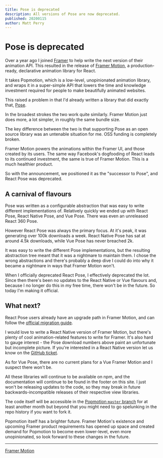 ```yaml
---
title: Pose is deprecated
description: All versions of Pose are now deprecated.
published: 20200115
author: Matt Perry
---
```


# Pose is deprecated

Over a year ago I joined [Framer](https://framer.com) to help write the next version of their animation API. This resulted in the release of [Framer Motion](https://framer.com/motion), a production-ready, declarative animation library for React.

It takes Popmotion, which is a low-level, unopinionated animation library, and wraps it in a super-simple API that lowers the time and knowledge investment required for people to make beautifully animated websites.

This raised a problem in that I'd already written a library that did exactly that, [Pose](/pose).

In the broadest strokes the two work quite similarly. Framer Motion just does more, a lot simpler, in roughly the same bundle size.

The key difference between the two is that supporting Pose as an open source library was an untenable situation for me. OSS funding is completely broken.

Framer Motion powers the animations within the Framer UI, and those created by its users. The same way Facebook's dogfooding of React leads to its continued investment, the same is true of Framer Motion. This is a much healthier product.

So with the announcement, we positioned it as the "successor to Pose", and React Pose was deprecated.

## A carnival of flavours

Pose was written as a configurable abstraction that was easy to write different implementations of. Relatively quickly we ended up with React Pose, React Native Pose, and Vue Pose. There was even an unreleased React 360 Pose.

However React Pose was always the primary focus. At it's peak, it was generating over 100k downloads a week. React Native Pose has sat at around 4.5k downloads, while Vue Pose has never breached 2k.

It was easy to write the different Pose implementations, but the resulting abstraction tree meant that it was a nightmare to maintain them. I chose the wrong abstractions and there's probably a deep dive I could do into why it became a nightmare in ways that Framer Motion won't.

When I officially deprecated React Pose, I effectively deprecated the lot. Since then there's been no updates to the React Native or Vue flavours and, because I no longer do this in my free time, there won't be in the future. So today I'm making it official.

## What next?

React Pose users already have an upgrade path in Framer Motion, and can follow the [official migration guide](https://www.framer.com/api/motion/migrate-from-pose/).

I would love to write a React Native version of Framer Motion, but there's plenty of cool animation-related features to write for Framer. It's also hard to gauge interest - the Pose download numbers above paint an unfortunate but incomplete picture. If you're interested in a React Native version let us know on the [GitHub ticket](https://github.com/framer/motion/issues/180).

As for Vue Pose, there are no current plans for a Vue Framer Motion and I suspect there won't be.

All these libraries will continue to be available on npm, and the documentation will continue to be found in the footer on this site. I just won't be releasing updates to the code, so they may break in future backwards-incompatible releases of their respective view libraries.

The code itself will be accessible in the [Popmotion `master` branch](https://github.com/popmotion/popmotion) for at least another month but beyond that you might need to go spelunking in the repo history if you want to fork it.

Popmotion itself has a brighter future. Framer Motion's existence and upcoming Framer product requirements has opened up space and created demand for Popmotion to become even lower-level, even more unopinionated, so look forward to these changes in the future.

---

[Framer Motion](https://framer.com/motion)